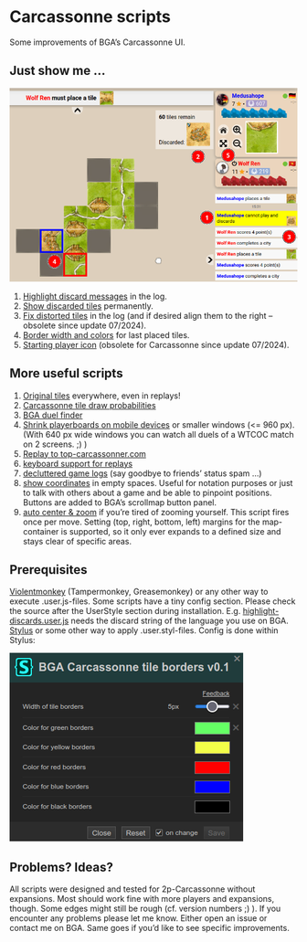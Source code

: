 # Carcassonne scripts
Some improvements of BGA’s Carcassonne UI.

## Just show me …
![screenshot-board](/img/screenshot-board.png?raw=true)
1. <a href="https://github.com/yzemaze/bga-carcassonne-scripts/raw/main/highlight-discards.user.js">Highlight discard messages</a> in the log.
2. <a href="https://github.com/yzemaze/bga-carcassonne-scripts/raw/main/highlight-discards.user.js">Show discarded tiles</a> permanently.
3. <a href="https://github.com/yzemaze/bga-carcassonne-scripts/raw/main/log-tiles-fix.user.styl">Fix distorted tiles</a> in the log (and if desired align them to the right – obsolete since update 07/2024).
4. <a href="https://github.com/yzemaze/bga-carcassonne-scripts/raw/main/tile-borders.user.styl">Border width and colors</a> for last placed tiles.
5. <a href="https://github.com/yzemaze/bga-scripts/raw/main/starting-player-tag.user.js">Starting player icon</a> (obsolete for Carcassonne since update 07/2024).

## More useful scripts
1. <a href="https://github.com/yzemaze/bga-carcassonne-scripts/raw/main/original-tiles.user.styl">Original tiles</a> everywhere, even in replays!
2. [Carcassonne tile draw probabilities](https://github.com/yzemaze/carcassonne-probabilities)
3. [BGA duel finder](https://github.com/yzemaze/bga-duel-finder)
4. <a href="https://github.com/yzemaze/bga-carcassonne-scripts/raw/main/mobile-condensed-playerboards.user.styl">Shrink playerboards on mobile devices</a> or smaller windows (<= 960 px). (With 640 px wide windows you can watch all duels of a WTCOC match on 2 screens. ;) )
5. [Replay to top-carcassonner.com](https://github.com/yzemaze/bga-carcassonne-scripts/raw/main/replay-to-top-carcassonner.user.js)
6. <a href="https://github.com/yzemaze/bga-scripts/raw/main/replay-with-keys.user.js">keyboard support for replays</a>
7. <a href="https://github.com/yzemaze/bga-scripts/raw/main/game-logs-decluttered.user.styl">decluttered game logs</a> (say goodbye to friends’ status spam …)
8. <a href="https://github.com/yzemaze/bga-scripts/raw/main/toggle-coords.user.js">show coordinates</a> in empty spaces. Useful for notation purposes or just to talk with others about a game and be able to pinpoint positions. Buttons are added to BGA’s scrollmap button panel.
9. <a href="https://github.com/yzemaze/bga-scripts/raw/main/auto-zoom.user.js">auto center & zoom</a> if you’re tired of zooming yourself. This script fires once per move. Setting (top, right, bottom, left) margins for the map-container is supported, so it only ever expands to a defined size and stays clear of specific areas.

## Prerequisites
<a href="https://violentmonkey.github.io/">Violentmonkey</a> (Tampermonkey, Greasemonkey) or any other way to execute .user.js-files. Some scripts have a tiny config section. Please check the source after the UserStyle section during installation. E.g. <a href="/highlight-discards.user.js">highlight-discards.user.js</a> needs the discard string of the language you use on BGA.
<a href="https://github.com/openstyles/stylus#readme">Stylus</a> or some other way to apply .user.styl-files. Config is done within Stylus:

![screenshot-stylus.png](/img/screenshot-stylus.png?raw=true)

## Problems? Ideas?
All scripts were designed and tested for 2p-Carcassonne without expansions. Most should work fine with more players and expansions, though. Some edges might still be rough (cf. version numbers ;) ). If you encounter any problems please let me know. Either open an issue or contact me on BGA. Same goes if you’d like to see specific improvements.

